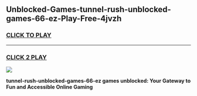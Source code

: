 
## Unblocked-Games-tunnel-rush-unblocked-games-66-ez-Play-Free-4jvzh
<h3>
<a href="https://premium76.site?title=tunnel-rush-unblocked-games-66-ez&ref=15A">CLICK TO PLAY</a></h3>
<hr>

<h3>
<a href="https://premium76.site?title=tunnel-rush-unblocked-games-66-ez&ref=15A">CLICK 2 PLAY</a>
  
</h3>

<a href="https://premium76.site?title=tunnel-rush-unblocked-games-66-ez&ref=15A"><img src="https://clearcache.store/games.png"></a>


**tunnel-rush-unblocked-games-66-ez games unblocked: Your Gateway to Fun and Accessible Online Gaming**

